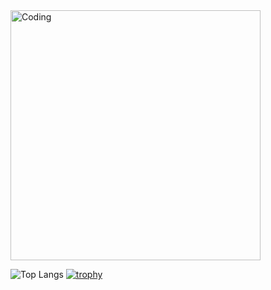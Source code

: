  <img align="center" alt="Coding" width="400" src="https://github.com/user-attachments/assets/daab5933-abd4-4cd0-92a1-4400f6056ea9">

![Top Langs](https://github-readme-stats.vercel.app/api/top-langs/?username=JuanPabloRios27&layout=compact)
[![trophy](https://github-profile-trophy.vercel.app/?username=JuanPabloRios27&theme=matrix)](https://github.com/ryo-ma/github-profile-trophy)
